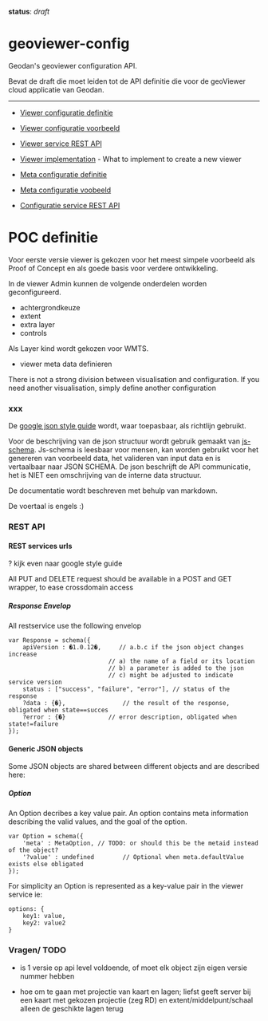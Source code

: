 **status**: *draft*


geoviewer-config
================

Geodan's geoviewer configuration API. 

Bevat de draft die moet leiden tot de API definitie die voor de geoViewer cloud applicatie van Geodan.

-------------------

- [Viewer configuratie definitie](viewer-config.md) 
- [Viewer configuratie voorbeeld](example-viewer-config.json)
- [Viewer service REST API](viewer-api.md)
- [Viewer implementation](viewer-guidelines.md) - What to implement to create a new viewer

- [Meta configuratie definitie](meta-config.md)
- [Meta configuratie voobeeld](example-meta-config.json)
- [Configuratie service REST API](meta-api.md)




POC definitie
=============

Voor eerste versie viewer is gekozen voor het meest simpele voorbeeld als Proof of Concept en als goede basis voor verdere ontwikkeling.

In de viewer Admin kunnen de volgende onderdelen worden geconfigureerd.

- achtergrondkeuze
- extent
- extra layer
- controls 

Als Layer kind wordt gekozen voor WMTS.


- viewer meta data definieren 

There is not a strong division between visualisation and configuration. If you need another visualisation, simply define another configuration


### xxx ###

De [google json style guide](http://google-styleguide.googlecode.com/svn/trunk/jsoncstyleguide.xml) wordt, waar toepasbaar, als richtlijn gebruikt. 

Voor de beschrijving van de json structuur wordt gebruik gemaakt van [js-schema](http://molnarg.github.com/js-schema/). Js-schema is leesbaar voor mensen, kan worden gebruikt voor het genereren van voorbeeld data, het valideren van input data  en is vertaalbaar naar JSON SCHEMA. De json beschrijft de API communicatie, het is NIET een omschrijving van de interne data structuur.

De documentatie wordt beschreven met behulp van markdown.

De voertaal is engels :)


### REST API ###

#### REST services urls ####

? kijk even naar google style guide 

All PUT and DELETE request should be available in a POST and GET wrapper, to ease crossdomain access  


##### Response Envelop ####

All restservice use the following envelop

	var Response = schema({
		apiVersion : �1.0.12�,     // a.b.c if the json object changes increase
								// a) the name of a field or its location
								// b) a parameter is added to the json 
								// c) might be adjusted to indicate service version
		status : ["success", "failure", "error"], // status of the response
		?data : {�}, 				// the result of the response, obligated when state==succes
		?error : {�}  			// error description, obligated when state!=failure 
	});

#### Generic JSON objects

Some JSON objects are shared between different objects and are described here:

##### Option

An Option decribes a key value pair. An option contains meta information describing the valid values, and the goal of the option.

	var Option = schema({						
		'meta' : MetaOption, // TODO: or should this be the metaid instead of the object?
		'?value' : undefined		// Optional when meta.defaultValue exists else obligated 
	});  
	
For simplicity an Option is represented as a key-value pair in the viewer service ie:

	options: { 
		key1: value, 
		key2: value2 
	}

	

### Vragen/ TODO ###

- is 1 versie op api level voldoende, of moet elk object zijn eigen versie nummer hebben

- hoe om te gaan met projectie van kaart en lagen; liefst geeft server bij een kaart met gekozen projectie (zeg RD) en extent/middelpunt/schaal alleen de geschikte lagen terug

